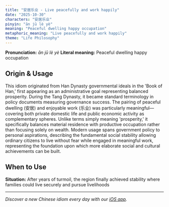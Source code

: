 ```yaml
---
title: "安居乐业 - Live peacefully and work happily"
date: "2025-10-30"
characters: "安居乐业"
pinyin: "ān jū lè yè"
meaning: "Peaceful dwelling happy occupation"
metaphoric_meaning: "Live peacefully and work happily"
theme: "Life Philosophy"
---
```


**Pronunciation:** *ān jū lè yè*
**Literal meaning:** Peaceful dwelling happy occupation

## Origin & Usage

This idiom originated from Han Dynasty governmental ideals in the 'Book of Han,' first appearing as an administrative goal representing balanced prosperity. During the Tang Dynasty, it became standard terminology in policy documents measuring governance success. The pairing of peaceful dwelling (安居) and enjoyable work (乐业) was particularly meaningful—covering both private domestic life and public economic activity as complementary spheres. Unlike terms simply meaning 'prosperity,' it specifically balances material residence with productive occupation rather than focusing solely on wealth. Modern usage spans government policy to personal aspirations, describing the fundamental social stability allowing ordinary citizens to live without fear while engaged in meaningful work, representing the foundation upon which more elaborate social and cultural achievements can be built.

## When to Use

**Situation:** After years of turmoil, the region finally achieved stability where families could live securely and pursue livelihoods

---

*Discover a new Chinese idiom every day with our [iOS app](https://apps.apple.com/us/app/daily-chinese-idioms/id6740611324).*
